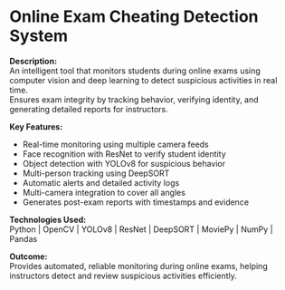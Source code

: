 # Online Exam Cheating Detection System

**Description:**  
An intelligent tool that monitors students during online exams using computer vision and deep learning to detect suspicious activities in real time.  
Ensures exam integrity by tracking behavior, verifying identity, and generating detailed reports for instructors.

**Key Features:**  
- Real-time monitoring using multiple camera feeds  
- Face recognition with ResNet to verify student identity  
- Object detection with YOLOv8 for suspicious behavior  
- Multi-person tracking using DeepSORT  
- Automatic alerts and detailed activity logs  
- Multi-camera integration to cover all angles  
- Generates post-exam reports with timestamps and evidence  

**Technologies Used:**  
Python | OpenCV | YOLOv8 | ResNet | DeepSORT | MoviePy | NumPy | Pandas  

**Outcome:**  
Provides automated, reliable monitoring during online exams, helping instructors detect and review suspicious activities efficiently.
